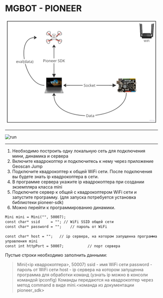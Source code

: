 # MGBOT - PIONEER

![схема взаимодействия](https://github.com/shvecov-coder/mgbottopioneer/blob/main/img/shema.png)

---

![run](https://github.com/shvecov-coder/mgbottopioneer/blob/main/img/mgbotpioneer.gif?raw=true)

---

1. Необходимо построить одну локальную сеть для подключения мини, динамика и сервера
2. Включите квадрокоптер и подключитесь к нему через приложение Geoscan Jump
3. Подключите квадрокоптер к общей WiFi сети. После подключения вы будете знать ip квадрокоптера в сети.
4. В программе сервера укажите ip квадрокоптера при создании экземпляра класса mini
5. Подключите сервер к общей с квадрокоптером WiFi сети и запустите программу.
(для запуска потребуется установка библиотеки pioneer-sdk)
6. Можно перейти к программированию динамики.
```
Mini mini = Mini("", 50007);
const char* ssid     = ""; // WiFi SSID общей сети
const char* password = "";    // пароль от WiFi

const char* host = "";   // ip сервера, на котором запущенна программа управления mini
const int httpPort = 50007;           // порт сервера
```
Пустые строки необходимо заполнить данными:
> Mini(<ip квадрокоптера>, 50007)
> ssid - имя WiFi сети
> password - пароль от WiFi сети
> host - ip сервера на котором запущенна программа для обработки команд (узнать ip можно в консоли командой ipconfig)
Команды передаются на квадрокоптер через метод command в виде mini.<команда из документации pioneer_sdk>